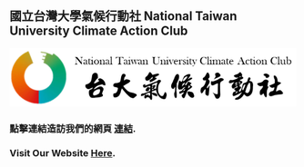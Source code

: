 
## 國立台灣大學氣候行動社 National Taiwan University Climate Action Club

![ntuca_logo_image](img/ntuca_name_logo_glow.png)

### 點擊連結造訪我們的網頁 [連結](https://vvvictorzhou.github.io/ntuca/script/gate_index.html).
### Visit Our Website [Here](https://vvvictorzhou.github.io/ntuca/script/gate_index.html).
